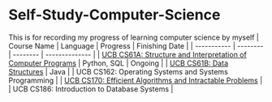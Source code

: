 # Self-Study-Computer-Science
This is for recording my progress of learning computer science by myself
| Course Name | Language | Progress | Finishing Date |
| ----------- | -------- | -------- | -------------- |
| [UCB CS61A: Structure and Interpretation of Computer Programs](https://github.com/moonlightpond/cs61a) | Python, SQL | Ongoing | 
| [UCB CS61B: Data Structures](https://github.com/moonlightpond/cs61b) | Java |
| UCB CS162: Operating Systems and Systems Programming | 
| [UCB CS170: Efficient Algorithms and Intractable Problems](https://github.com/moonlightpond/cs170) | 
| UCB CS186: Introduction to Database Systems |
